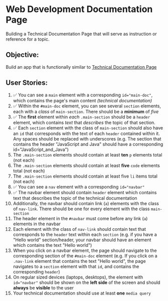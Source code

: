 # Web Development Documentation Page

Building a Technical Documentation Page that will serve as instruction or reference for a topic.

## Objective:
Build an app that is functionally similar to [Technical Documentation Page](https://technical-documentation-page.freecodecamp.rocks)

## User Stories:
1. ✅ You can see a `main` element with a corresponding `id="main-doc"`, which contains the page's main content _(technical documentation)_
2. ✅ Within the `#main-doc` element, you can see several `section` elements, each with a _class_ of `main-section`. There should be a **minimum** of _five_
3. ✅ The **first** element within _each_ `.main-section` should be a `header` element, which contains _text_ that _describes_ the topic of that section.
4. ✅ Each `section` element with the class of `main-section` should also have an `id` that corresponds with the text of each `header` contained within it. Any spaces should be replaced with underscores (e.g. The section that contains the header "JavaScript and Java" should have a corresponding id="JavaScript_and_Java")
5. The `.main-section` elements should contain at least **ten** `p` elements total (not each)
6. The `.main-section` elements should contain at least **five** `code` elements total (not each)
7. The `.main-section` elements should contain at least five `li` items total (not each)
8. ✅ You can see a `nav` element with a corresponding `id="navbar"`
9. ✅ The navbar element should contain `header` element which contains text that describes the topic of the technical documentation
10. Additionally, the navbar should contain link (`a`) elements with the class of `nav-link`. There should be one for every element with the class `main-section`
11. The header element in the `#navbar` must come before any link (`a`) elements in the navbar
12. Each element with the class of `nav-link` should contain text that corresponds to the `header` text within each `section` (e.g. if you have a "Hello world" section/header, your navbar should have an element which contains the text "Hello world")
13. When you click on a navbar element, the page should navigate to the corresponding section of the `#main-doc` element (e.g. If you click on a `.nav-link` element that contains the text "Hello world", the page navigates to a `section` element with that `id`, and contains the corresponding `header`)
14. On regular sized devices (laptops, desktops), the element with `id="navbar"` should be shown on the **left side** of the screen and should **always** be **visible** to the user
15. Your technical documentation should use at least **one** `media query`